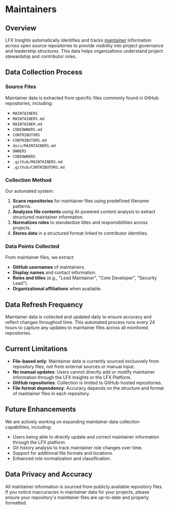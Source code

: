 # Maintainers

## Overview

LFX Insights automatically identifies and tracks [maintainer](../../more/glossary/index.md) information across open source repositories to provide visibility into project governance and leadership structures. This data helps organizations understand project stewardship and contributor roles.

## Data Collection Process

### Source Files

Maintainer data is extracted from specific files commonly found in GitHub repositories, including:

- `MAINTAINERS`
- `MAINTAINERS.md`
- `MAINTAINER.md`
- `CODEOWNERS.md`
- `CONTRIBUTORS`
- `CONTRIBUTORS.md`
- `docs/MAINTAINERS.md`
- `OWNERS`
- `CODEOWNERS`
- `.github/MAINTAINERS.md`
- `.github/CONTRIBUTORS.md`

### Collection Method

Our automated system:

1. **Scans repositories** for maintainer files using predefined filename patterns.
2. **Analyzes file contents** using AI-powered content analysis to extract structured maintainer information.
3. **Normalizes roles** to standardize titles and responsibilities across projects.
4. **Stores data** in a structured format linked to contributor identities.

### Data Points Collected

From maintainer files, we extract:

- **GitHub usernames** of maintainers.
- **Display names** and contact information.
- **Roles and titles** (e.g., "Lead Maintainer", "Core Developer", "Security Lead").
- **Organizational affiliations** when available.

## Data Refresh Frequency

Maintainer data is collected and updated daily to ensure accuracy and reflect changes throughout time. This automated process runs every 24 hours to capture any updates to maintainer files across all monitored repositories.

## Current Limitations

- **File-based only**: Maintainer data is currently sourced exclusively from repository files, not from external sources or manual input.
- **No manual updates**: Users cannot directly add or modify maintainer information through the LFX Insights or the LFX Platform.
- **GitHub repositories**: Collection is limited to GitHub-hosted repositories.
- **File format dependency**: Accuracy depends on the structure and format of maintainer files in each repository.

## Future Enhancements

We are actively working on expanding maintainer data collection capabilities, including:

- Users being able to directly update and correct maintainer information through the LFX platform.
- Git history analysis to track maintainer role changes over time.
- Support for additional file formats and locations.
- Enhanced role normalization and classification.

## Data Privacy and Accuracy

All maintainer information is sourced from publicly available repository files. If you notice inaccuracies in maintainer data for your projects, please ensure your repository's maintainer files are up-to-date and properly formatted.
